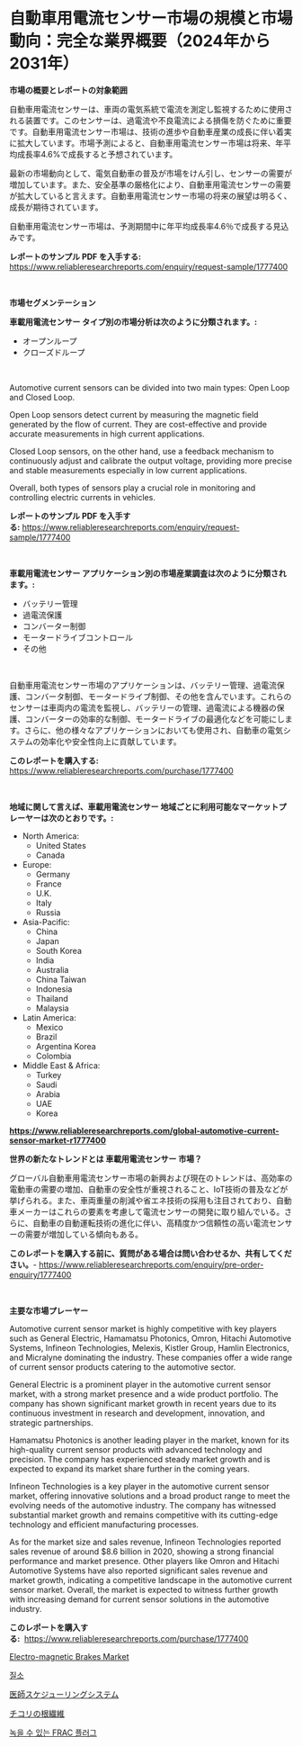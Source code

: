 <p><h1>自動車用電流センサー市場の規模と市場動向：完全な業界概要（2024年から2031年）</h1></p><p><strong>市場の概要とレポートの対象範囲</strong></p>
<p><p>自動車用電流センサーは、車両の電気系統で電流を測定し監視するために使用される装置です。このセンサーは、過電流や不良電流による損傷を防ぐために重要です。自動車用電流センサー市場は、技術の進歩や自動車産業の成長に伴い着実に拡大しています。市場予測によると、自動車用電流センサー市場は将来、年平均成長率4.6%で成長すると予想されています。</p><p>最新の市場動向として、電気自動車の普及が市場をけん引し、センサーの需要が増加しています。また、安全基準の厳格化により、自動車用電流センサーの需要が拡大していると言えます。自動車用電流センサー市場の将来の展望は明るく、成長が期待されています。</p><p>自動車用電流センサー市場は、予測期間中に年平均成長率4.6％で成長する見込みです。</p></p>
<p><strong>レポートのサンプル PDF を入手する:</strong> <a href="https://www.reliableresearchreports.com/enquiry/request-sample/1777400">https://www.reliableresearchreports.com/enquiry/request-sample/1777400</a></p>
<p>&nbsp;</p>
<p><strong>市場セグメンテーション</strong></p>
<p><strong>車載用電流センサー タイプ別の市場分析は次のように分類されます。:</strong></p>
<p><ul><li>オープンループ</li><li>クローズドループ</li></ul></p>
<p>&nbsp;</p>
<p><p>Automotive current sensors can be divided into two main types: Open Loop and Closed Loop. </p><p>Open Loop sensors detect current by measuring the magnetic field generated by the flow of current. They are cost-effective and provide accurate measurements in high current applications.</p><p>Closed Loop sensors, on the other hand, use a feedback mechanism to continuously adjust and calibrate the output voltage, providing more precise and stable measurements especially in low current applications.</p><p>Overall, both types of sensors play a crucial role in monitoring and controlling electric currents in vehicles.</p></p>
<p><strong>レポートのサンプル PDF を入手する:</strong>&nbsp;<a href="https://www.reliableresearchreports.com/enquiry/request-sample/1777400">https://www.reliableresearchreports.com/enquiry/request-sample/1777400</a></p>
<p>&nbsp;</p>
<p><strong> 車載用電流センサー アプリケーション別の市場産業調査は次のように分類されます。:</strong></p>
<p><ul><li>バッテリー管理</li><li>過電流保護</li><li>コンバーター制御</li><li>モータードライブコントロール</li><li>その他</li></ul></p>
<p>&nbsp;</p>
<p><p>自動車用電流センサー市場のアプリケーションは、バッテリー管理、過電流保護、コンバータ制御、モータードライブ制御、その他を含んでいます。これらのセンサーは車両内の電流を監視し、バッテリーの管理、過電流による機器の保護、コンバーターの効率的な制御、モータードライブの最適化などを可能にします。さらに、他の様々なアプリケーションにおいても使用され、自動車の電気システムの効率化や安全性向上に貢献しています。</p></p>
<p><strong>このレポートを購入する:</strong>&nbsp; <a href="https://www.reliableresearchreports.com/purchase/1777400">https://www.reliableresearchreports.com/purchase/1777400</a></p>
<p>&nbsp;</p>
<p><strong>地域に関して言えば、車載用電流センサー 地域ごとに利用可能なマーケットプレーヤーは次のとおりです。:</strong></p>
<p><ul>
    <li>
        North America:
        <ul>
            <li>United States</li>
            <li>Canada</li>
        </ul>
    </li>
    <li>
        Europe:
        <ul>
            <li>Germany</li>
            <li>France</li>
            <li>U.K.</li>
            <li>Italy</li>
            <li>Russia</li>
        </ul>
    </li>
    <li>
        Asia-Pacific:
        <ul>
            <li>China</li>
            <li>Japan</li>
            <li>South Korea</li>
            <li>India</li>
            <li>Australia</li>
            <li>China Taiwan</li>
            <li>Indonesia</li>
            <li>Thailand</li>
            <li>Malaysia</li>
        </ul>
    </li>
    <li>
        Latin America:
        <ul>
            <li>Mexico</li>
            <li>Brazil</li>
            <li>Argentina Korea</li>
            <li>Colombia</li>
        </ul>
    </li>
    <li>
        Middle East & Africa:
        <ul>
            <li>Turkey</li>
            <li>Saudi</li>
            <li>Arabia</li>
            <li>UAE</li>
            <li>Korea</li>
        </ul>
    </li>
    </ul></p>
<p><strong><a href="https://www.reliableresearchreports.com/global-automotive-current-sensor-market-r1777400">https://www.reliableresearchreports.com/global-automotive-current-sensor-market-r1777400</a></strong>&nbsp;</p>
<p><strong>世界の新たなトレンドとは 車載用電流センサー 市場？</strong></p>
<p><p>グローバル自動車用電流センサー市場の新興および現在のトレンドは、高効率の電動車の需要の増加、自動車の安全性が重視されること、IoT技術の普及などが挙げられる。また、車両重量の削減や省エネ技術の採用も注目されており、自動車メーカーはこれらの要素を考慮して電流センサーの開発に取り組んでいる。さらに、自動車の自動運転技術の進化に伴い、高精度かつ信頼性の高い電流センサーの需要が増加している傾向もある。</p></p>
<p><strong>このレポートを購入する前に、質問がある場合は問い合わせるか、共有してください。</strong>- <a href="https://www.reliableresearchreports.com/enquiry/pre-order-enquiry/1777400">https://www.reliableresearchreports.com/enquiry/pre-order-enquiry/1777400</a></p>
<p>&nbsp;</p>
<p><strong>主要な市場プレーヤー</strong></p>
<p><p>Automotive current sensor market is highly competitive with key players such as General Electric, Hamamatsu Photonics, Omron, Hitachi Automotive Systems, Infineon Technologies, Melexis, Kistler Group, Hamlin Electronics, and Micralyne dominating the industry. These companies offer a wide range of current sensor products catering to the automotive sector.</p><p>General Electric is a prominent player in the automotive current sensor market, with a strong market presence and a wide product portfolio. The company has shown significant market growth in recent years due to its continuous investment in research and development, innovation, and strategic partnerships.</p><p>Hamamatsu Photonics is another leading player in the market, known for its high-quality current sensor products with advanced technology and precision. The company has experienced steady market growth and is expected to expand its market share further in the coming years.</p><p>Infineon Technologies is a key player in the automotive current sensor market, offering innovative solutions and a broad product range to meet the evolving needs of the automotive industry. The company has witnessed substantial market growth and remains competitive with its cutting-edge technology and efficient manufacturing processes.</p><p>As for the market size and sales revenue, Infineon Technologies reported sales revenue of around $8.6 billion in 2020, showing a strong financial performance and market presence. Other players like Omron and Hitachi Automotive Systems have also reported significant sales revenue and market growth, indicating a competitive landscape in the automotive current sensor market. Overall, the market is expected to witness further growth with increasing demand for current sensor solutions in the automotive industry.</p></p>
<p><strong>このレポートを購入する:</strong>&nbsp;&nbsp;<a href="https://www.reliableresearchreports.com/purchase/1777400">https://www.reliableresearchreports.com/purchase/1777400</a></p>
<p><p><a href="https://github.com/Whitneyboyettebo9kiw7yr13/Market-Research-Report-List-2/blob/main/electro-magnetic-brakes-market.md">Electro-magnetic Brakes Market</a></p><p><a href="https://medium.com/@emmamoy1/%EC%A7%88%EC%86%8C-%EC%8B%9C%EC%9E%A5-%EC%84%B1%EA%B3%B5%EC%A0%81%EC%9D%B8-%EB%B9%84%EC%A6%88%EB%8B%88%EC%8A%A4-%EC%A0%84%EB%9E%B5%EC%9D%98-%ED%95%B5%EC%8B%AC-2031%EB%85%84%EA%B9%8C%EC%A7%80%EC%9D%98-%EC%98%88%EC%B8%A1-cb7ddfbe2871">질소</a></p><p><a href="https://medium.com/@annchovey1988/%E5%8C%BB%E5%B8%AB%E3%82%B9%E3%82%B1%E3%82%B8%E3%83%A5%E3%83%BC%E3%83%AA%E3%83%B3%E3%82%B0%E3%82%B7%E3%82%B9%E3%83%86%E3%83%A0%E5%B8%82%E5%A0%B4%E8%AA%BF%E6%9F%BB%E3%83%AC%E3%83%9D%E3%83%BC%E3%83%88-%E3%81%9D%E3%81%AE%E6%AD%B4%E5%8F%B2%E3%81%A82024%E5%B9%B4%E3%81%8B%E3%82%892031%E5%B9%B4%E3%81%BE%E3%81%A7%E3%81%AE%E4%BA%88%E6%B8%AC-d12e253ae828">医師スケジューリングシステム</a></p><p><a href="https://github.com/ReyesKohler20231/Market-Research-Report-List-1/blob/main/448619525731.md">チコリの根繊維</a></p><p><a href="https://github.com/sammyUltyylrich9067856/Market-Research-Report-List-1/blob/main/922400725040.md">녹을 수 있는 FRAC 플러그</a></p></p>